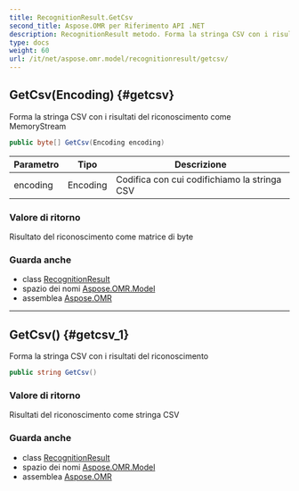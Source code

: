 ```yaml
---
title: RecognitionResult.GetCsv
second_title: Aspose.OMR per Riferimento API .NET
description: RecognitionResult metodo. Forma la stringa CSV con i risultati del riconoscimento come MemoryStream
type: docs
weight: 60
url: /it/net/aspose.omr.model/recognitionresult/getcsv/
---
```

## GetCsv(Encoding) {#getcsv}

Forma la stringa CSV con i risultati del riconoscimento come MemoryStream

```csharp
public byte[] GetCsv(Encoding encoding)
```

| Parametro | Tipo | Descrizione |
| --- | --- | --- |
| encoding | Encoding | Codifica con cui codifichiamo la stringa CSV |

### Valore di ritorno

Risultato del riconoscimento come matrice di byte

### Guarda anche

* class [RecognitionResult](../)
* spazio dei nomi [Aspose.OMR.Model](../../recognitionresult/)
* assemblea [Aspose.OMR](../../../)

---

## GetCsv() {#getcsv_1}

Forma la stringa CSV con i risultati del riconoscimento

```csharp
public string GetCsv()
```

### Valore di ritorno

Risultati del riconoscimento come stringa CSV

### Guarda anche

* class [RecognitionResult](../)
* spazio dei nomi [Aspose.OMR.Model](../../recognitionresult/)
* assemblea [Aspose.OMR](../../../)


